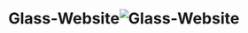 # Glass-Website![Glass-Website](https://user-images.githubusercontent.com/102663969/210249622-d24cf55c-7524-4425-9f58-2022d7349146.png)
